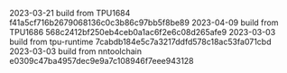 2023-03-21
build from TPU1684     f41a5cf716b2679068136c0c3b86c97bb5f8be89
2023-04-09
build from TPU1686     568c2412bf250eb4ceb0a1ac6f2e6c08d265afe9
2023-03-03
build from tpu-runtime 7cabdb184e5c7a3217ddfd578c18ac53fa071cbd
2023-03-03
build from nntoolchain e0309c47ba4957dec9e9a7c108946f7eee943128

